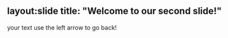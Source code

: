 layout:slide
title: "Welcome to our second slide!"
-------
your text
use the left arrow to go back!
